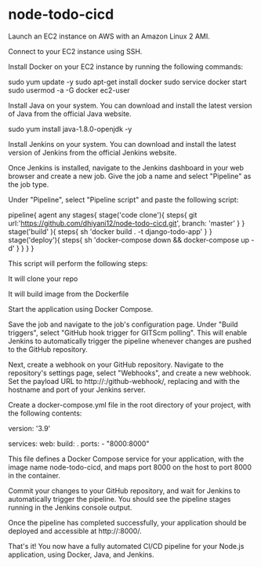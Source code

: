 # node-todo-cicd

Launch an EC2 instance on AWS with an Amazon Linux 2 AMI.

Connect to your EC2 instance using SSH.

Install Docker on your EC2 instance by running the following commands:

sudo yum update -y
sudo apt-get  install docker
sudo service docker start
sudo usermod -a -G docker ec2-user

Install Java on your system. You can download and install the latest version of Java from the official Java website.

  sudo yum install java-1.8.0-openjdk -y

Install Jenkins on your system. You can download and install the latest version of Jenkins from the official Jenkins website.

Once Jenkins is installed, navigate to the Jenkins dashboard in your web browser and create a new job. Give the job a name and select "Pipeline" as the job type.

Under "Pipeline", select "Pipeline script" and paste the following script:

  pipeline{
      agent any
      stages{
          stage('code clone'){
              steps{
                  git url:'https://github.com/dhiyani12/node-todo-cicd.git', branch: 'master'
              }
          }
          stage('build' ){
              steps{
                sh 'docker build . -t django-todo-app'
              }
          }
         stage('deploy'){
              steps{
                sh 'docker-compose down && docker-compose up -d'
  }
  }
  }
  }

This script will perform the following steps:

It will clone your repo

It will build image from the Dockerfile

Start the application using Docker Compose.

Save the job and navigate to the job's configuration page. Under "Build triggers", select "GitHub hook trigger for GITScm polling". This will enable Jenkins to automatically trigger the pipeline whenever changes are pushed to the GitHub repository.

Next, create a webhook on your GitHub repository. Navigate to the repository's settings page, select "Webhooks", and create a new webhook. Set the payload URL to http://<jenkins-host>:<jenkins-port>/github-webhook/, replacing <jenkins-host> and <jenkins-port> with the hostname and port of your Jenkins server.

Create a docker-compose.yml file in the root directory of your project, with the following contents:

version: '3.9'

services:
  web:
    build: .
    ports:
      - "8000:8000"

This file defines a Docker Compose service for your application, with the image name node-todo-cicd, and maps port 8000 on the host to port 8000 in the container.

Commit your changes to your GitHub repository, and wait for Jenkins to automatically trigger the pipeline. You should see the pipeline stages running in the Jenkins console output.

Once the pipeline has completed successfully, your application should be deployed and accessible at http://<publicip>:8000/.

That's it! You now have a fully automated CI/CD pipeline for your Node.js application, using Docker, Java, and Jenkins.
